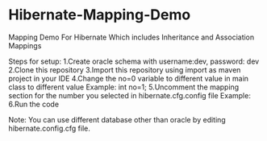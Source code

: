 # Hibernate-Mapping-Demo
Mapping Demo For Hibernate Which includes Inheritance and Association Mappings

Steps for setup:
1.Create oracle schema with username:dev, password: dev
2.Clone this repository
3.Import this repository using import as maven project in your IDE
4.Change the no=0 variable to different value in main class to different value
Example: int no=1;
5.Uncomment the mapping section for the number you selected in hibernate.cfg.config file
Example: 
		<!--1-->
		<!--Inheritance--> 
		<mapping class="com.companyname.hibernatedemo.inheritance.beans.Employee"/>
		<mapping class="com.companyname.hibernatedemo.inheritance.beans.HardwareEngineer"/>
		<mapping class="com.companyname.hibernatedemo.inheritance.beans.SoftwareEngineer"/>
		<mapping class="com.companyname.hibernatedemo.inheritance.beans.Admin"/>
6.Run the code

Note: You can use different database other than oracle by editing hibernate.config.cfg file.


